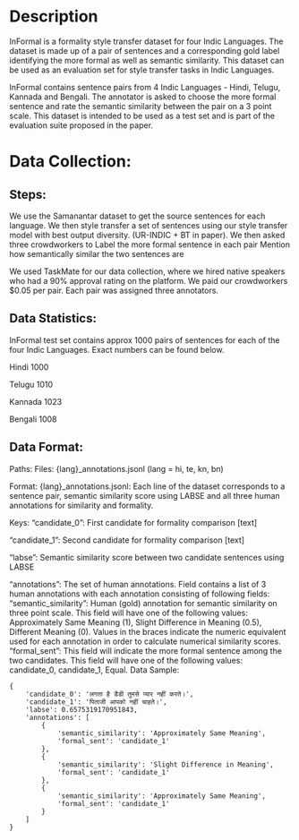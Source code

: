 
# Description

InFormal is a formality style transfer dataset for four Indic Languages. The dataset is made up of a pair of sentences and a corresponding gold label identifying the more formal as well as semantic similarity. This dataset can be used as an evaluation set for style transfer tasks in Indic Languages.

InFormal contains sentence pairs from 4 Indic Languages - Hindi, Telugu, Kannada and Bengali. The annotator is asked to choose the more formal sentence and rate the semantic similarity between the pair on a 3 point scale. This dataset is intended to be used as a test set and is part of the evaluation suite proposed in the paper.  

# Data Collection:

## Steps:
We use the Samanantar dataset to get the source sentences for each language. We then style transfer a set of sentences using our style transfer model with best output diversity. (UR-INDIC + BT in paper). 
We then asked three crowdworkers to 
Label the more formal sentence in each pair
Mention how semantically similar the two sentences are

We used TaskMate for our data collection, where we hired native speakers who had a 90% approval rating on the platform. We paid our crowdworkers $0.05 per pair.  Each pair was assigned three annotators. 

## Data Statistics: 

InFormal test set contains approx 1000 pairs of sentences for each of the four Indic Languages. Exact numbers can be found below.

Hindi 1000 

Telugu 1010

Kannada 1023

Bengali 1008


## Data Format:

Paths:
Files: {lang}_annotations.jsonl (lang = hi, te, kn, bn)


Format:
{lang}_annotations.jsonl: 
Each line of the dataset corresponds to a sentence pair, semantic similarity score using LABSE and all three human annotations for similarity and formality.  

Keys:
“candidate_0”: First candidate for formality comparison [text]

“candidate_1”: Second candidate for formality comparison [text]

“labse”: Semantic similarity score between two candidate sentences using LABSE 

“annotations”: The set of human annotations. Field contains a list of 3 human annotations with each annotation consisting of following fields:
“semantic_similarity”: Human (gold) annotation for semantic similarity on three point scale. This field will have one of the following values: Approximately Same Meaning (1), Slight Difference in Meaning (0.5), Different Meaning (0).  Values in the braces indicate the numeric equivalent used for each annotation in order to calculate numerical similarity scores. 
“formal_sent”: This field will indicate the more formal sentence among the two candidates. This field will have one of the following values: candidate_0, candidate_1, Equal. 
Data Sample: 
```
{
    'candidate_0': 'लगता है डैडी तुमसे प्यार नहीं करते।',
    'candidate_1': 'पिताजी आपको नहीं चाहते।',
    'labse': 0.6575319170951843,
    'annotations': [
        {
            'semantic_similarity': 'Approximately Same Meaning',
            'formal_sent': 'candidate_1'
        },
        {
            'semantic_similarity': 'Slight Difference in Meaning',
            'formal_sent': 'candidate_1'
        },
        {
            'semantic_similarity': 'Approximately Same Meaning',
            'formal_sent': 'candidate_1'
        }
    ]
}
```
